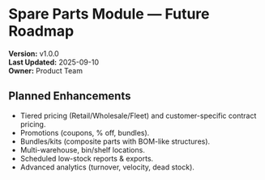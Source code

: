 # Spare Parts Module — Future Roadmap
**Version:** v1.0.0  
**Last Updated:** 2025-09-10  
**Owner:** Product Team  

## Planned Enhancements
- Tiered pricing (Retail/Wholesale/Fleet) and customer-specific contract pricing.
- Promotions (coupons, % off, bundles).
- Bundles/kits (composite parts with BOM-like structures).
- Multi-warehouse, bin/shelf locations.
- Scheduled low-stock reports & exports.
- Advanced analytics (turnover, velocity, dead stock).
